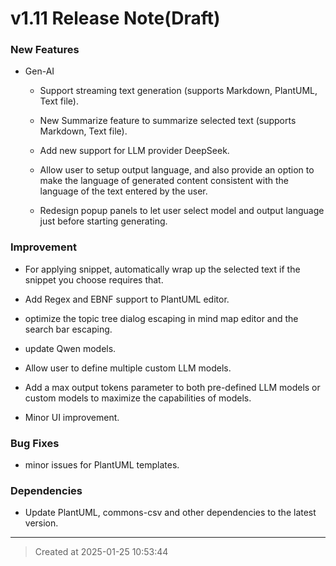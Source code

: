 # v1.11 Release Note(Draft)

### New Features

* Gen-AI

	* Support streaming text generation (supports Markdown, PlantUML, Text file).

	* New Summarize feature to summarize selected text (supports Markdown, Text file).

	* Add new support for LLM provider DeepSeek.

	* Allow user to setup output language, and also provide an option to make the language of generated content consistent with the language of the text entered by the user.

	* Redesign popup panels to let user select model and output language just before starting generating.


### Improvement

* For applying snippet, automatically wrap up the selected text if the snippet you choose requires that.

* Add Regex and EBNF support to PlantUML  editor.

* optimize the topic tree dialog escaping in mind map editor and the search bar escaping.   

* update Qwen models.  

* Allow user to define multiple custom LLM models.

* Add a max output tokens parameter to both pre-defined LLM models or custom models to maximize the capabilities of models.

* Minor UI improvement.

### Bug Fixes

* minor issues for PlantUML templates.   

### Dependencies

* Update PlantUML, commons-csv and other dependencies to the latest version.

---
> Created at 2025-01-25 10:53:44
